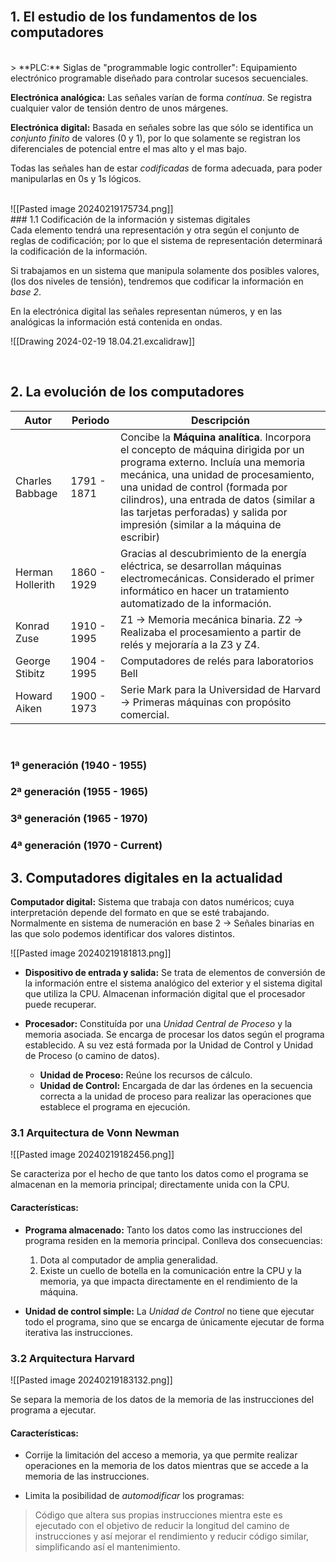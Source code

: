 
<br>

## 1.  El estudio de los fundamentos de los computadores
<br>
> **PLC:** Siglas de "programmable logic controller": Equipamiento electrónico programable diseñado para controlar sucesos secuenciales.


**Electrónica analógica:** Las señales varían de forma *contínua*. Se registra cualquier valor de tensión dentro de unos márgenes.

**Electrónica digital:** Basada en señales sobre las que sólo se identifica un *conjunto finito* de valores (0 y 1), por lo que solamente se registran los diferenciales de potencial entre el mas alto y el mas bajo.

Todas las señales han de estar *codificadas* de forma adecuada, para poder manipularlas en 0s y 1s lógicos.

<br>
![[Pasted image 20240219175734.png]]

<br>
### 1.1 Codificación de la información y sistemas digitales

<br>
Cada elemento tendrá una representación y otra según el conjunto de reglas de codificación; por lo que el sistema de representación determinará la codificación de la información.

Si trabajamos en un sistema que manipula solamente dos posibles valores, (los dos niveles de tensión), tendremos que codificar la información en *base 2*.

En la electrónica digital las señales representan números, y en las analógicas la información está contenida en ondas.


![[Drawing 2024-02-19 18.04.21.excalidraw]]

<br>

## 2.  La evolución de los computadores


| Autor            | Periodo     | Descripción                                                                                                                                                                                                                                                                                                                       |
| ---------------- | ----------- | --------------------------------------------------------------------------------------------------------------------------------------------------------------------------------------------------------------------------------------------------------------------------------------------------------------------------------- |
| Charles Babbage  | 1791 - 1871 | Concibe la **Máquina analítica**. Incorpora el concepto de máquina dirigida por un programa externo. Incluía una memoria mecánica, una unidad de procesamiento, una unidad de control (formada por cilindros), una entrada de datos (similar a las tarjetas perforadas) y salida por impresión (similar a la máquina de escribir) |
| Herman Hollerith | 1860 - 1929 | Gracias al descubrimiento de la energía eléctrica, se desarrollan máquinas electromecánicas. Considerado el primer informático en hacer un tratamiento automatizado de la información.                                                                                                                                            |
| Konrad Zuse      | 1910 - 1995 | Z1 -> Memoria mecánica binaria. Z2 -> Realizaba el procesamiento a partir de relés y mejoraría a la Z3 y Z4.                                                                                                                                                                                                                      |
| George Stibitz   | 1904 - 1995 | Computadores de relés para laboratorios Bell                                                                                                                                                                                                                                                                                      |
| Howard Aiken     | 1900 - 1973 | Serie Mark para la Universidad de Harvard -> Primeras máquinas con propósito comercial.                                                                                                                                                                                                                                           |

<br>

### 1ª generación (1940 - 1955)

### 2ª generación (1955 - 1965)

### 3ª generación (1965 - 1970)

### 4ª generación (1970 - Current)



## 3. Computadores digitales en la actualidad


**Computador digital:** Sistema que trabaja con datos numéricos; cuya interpretación depende del formato en que se esté trabajando. Normalmente en sistema de numeración en base 2 -> Señales binarias en las que solo podemos identificar dos valores distintos.

![[Pasted image 20240219181813.png]]


- **Dispositivo de entrada y salida:** Se trata de elementos de conversión de la información entre el sistema analógico del exterior y el sistema digital que utiliza la CPU. Almacenan información digital que el procesador puede recuperar.

- **Procesador:** Constituída por una *Unidad Central de Proceso* y la memoria asociada. Se encarga de procesar los datos según el programa establecido. A su vez está formada por la Unidad de Control y Unidad de Proceso (o camino de datos).
	- **Unidad de Proceso:** Reúne los recursos de cálculo.
	- **Unidad de Control:** Encargada de dar las órdenes en la secuencia correcta a la unidad de proceso para realizar las operaciones que establece el programa en ejecución.

### 3.1 Arquitectura de Vonn Newman


![[Pasted image 20240219182456.png]]

Se caracteriza por el hecho de que tanto los datos como el programa se almacenan en la memoria principal; directamente unida con la CPU.

#### Características:

- **Programa almacenado:** Tanto los datos como las instrucciones del programa residen en la memoria principal. Conlleva dos consecuencias:
	1. Dota al computador de amplia generalidad.
	2. Existe un cuello de botella en la comunicación entre la CPU y la memoria, ya que impacta directamente en el rendimiento de la máquina.

- **Unidad de control simple:** La *Unidad de Control* no tiene que ejecutar todo el programa, sino que se encarga de únicamente ejecutar de forma iterativa las instrucciones.


### 3.2 Arquitectura Harvard

![[Pasted image 20240219183132.png]]

Se separa la memoria de los datos de la memoria de las instrucciones del programa a ejecutar. 

#### Características:

- Corrije la limitación del acceso a memoria, ya que permite realizar operaciones en la memoria de los datos mientras que se accede a la memoria de las instrucciones.

- Limita la posibilidad de *automodificar* los programas: 


>  Código que altera sus propias instrucciones mientra este es ejecutado con el objetivo de reducir la longitud del camino de instrucciones y así mejorar el rendimiento y reducir código similar, simplificando así el mantenimiento. 
 